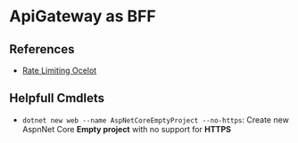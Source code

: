 # ApiGateway as BFF

## References
- [Rate Limiting Ocelot](https://ocelot.readthedocs.io/en/latest/features/ratelimiting.html)

## Helpfull Cmdlets
- `dotnet new web --name AspNetCoreEmptyProject --no-https`: Create new AspnNet Core **Empty project** with no support for **HTTPS**
